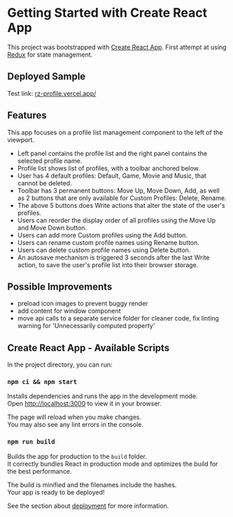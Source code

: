 # Getting Started with Create React App

This project was bootstrapped with
[Create React App](https://github.com/facebook/create-react-app). First attempt
at using [Redux](https://redux.js.org/tutorials/quick-start) for state
management.

## Deployed Sample

Test link: [rz-profile.vercel.app/](https://rz-profile.vercel.app)

## Features

This app focuses on a profile list management component to the left of the
viewport.

- Left panel contains the profile list and the right panel contains the selected
  profile name.
- Profile list shows list of profiles, with a toolbar anchored below.
- User has 4 default profiles: Default, Game, Movie and Music, that cannot be
  deleted.
- Toolbar has 3 permanent buttons: Move Up, Move Down, Add, as well as 2 buttons
  that are only available for Custom Profiles: Delete, Rename.
- The above 5 buttons does Write actions that alter the state of the user's
  profiles.
- Users can reorder the display order of all profiles using the Move Up and Move
  Down button.
- Users can add more Custom profiles using the Add button.
- Users can rename custom profile names using Rename button.
- Users can delete custom profile names using Delete button.
- An autosave mechanism is triggered 3 seconds after the last Write action, to
  save the user's profile list into their browser storage.

## Possible Improvements

- preload icon images to prevent buggy render
- add content for window component
- move api calls to a separate service folder for cleaner code, fix linting
  warning for 'Unnecessarily computed property'

## Create React App - Available Scripts

In the project directory, you can run:

### `npm ci && npm start`

Installs dependencies and runs the app in the development mode.\
Open [http://localhost:3000](http://localhost:3000) to view it in your browser.

The page will reload when you make changes.\
You may also see any lint errors in the console.

### `npm run build`

Builds the app for production to the `build` folder.\
It correctly bundles React in production mode and optimizes the build for the best
performance.

The build is minified and the filenames include the hashes.\
Your app is ready to be deployed!

See the section about
[deployment](https://facebook.github.io/create-react-app/docs/deployment) for
more information.
